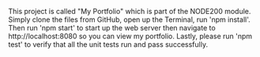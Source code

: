 This project is called "My Portfolio" which is part of the NODE200 module. Simply clone the files from GitHub, open up the Terminal, run 'npm install'. Then run 'npm start' to start up the web server then navigate to http://localhost:8080 so you can view my portfolio. Lastly, please run 'npm test' to verify that all the unit tests run and pass successfully.